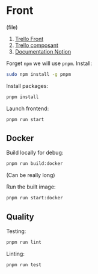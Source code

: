 # Front
(file)

1) [Trello Front](https://trello.com/invite/b/VV5c6znJ/ATTI791d6c78e353dfba56a89b25abf45379A1532A43/beep-front)
2) [Trello composant](https://trello.com/invite/b/eDPWKHlE/ATTI5d798f2d27160f95ff948e5059cc99f569849308/beep-composants)
3) [Documentation Notion](https://www.notion.so/Beep-4f3dd311e08a4de38fc1c901bef44322)

Forget `npm` we will use `pnpm`. Install:
```bash
sudo npm install -g pnpm
```

Install packages:
```sh
pnpm install
```

Launch frontend:
```sh
pnpm run start
```

## Docker

Build locally for debug:
```sh
pnpm run build:docker
```
(Can be really long)

Run the built image:
```sh
pnpm run start:docker
```

## Quality

Testing:
```bash
pnpm run lint
```

Linting:
```bash
pnpm run test
```